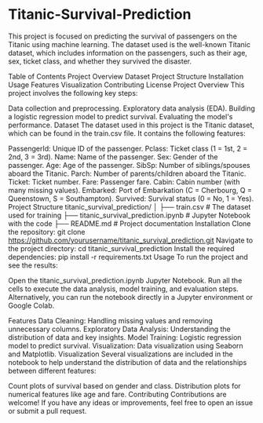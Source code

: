 # Titanic-Survival-Prediction
This project is focused on predicting the survival of passengers on the Titanic using machine learning. The dataset used is the well-known Titanic dataset, which includes information on the passengers, such as their age, sex, ticket class, and whether they survived the disaster.

Table of Contents
Project Overview
Dataset
Project Structure
Installation
Usage
Features
Visualization
Contributing
License
Project Overview
This project involves the following key steps:

Data collection and preprocessing.
Exploratory data analysis (EDA).
Building a logistic regression model to predict survival.
Evaluating the model's performance.
Dataset
The dataset used in this project is the Titanic dataset, which can be found in the train.csv file. It contains the following features:

PassengerId: Unique ID of the passenger.
Pclass: Ticket class (1 = 1st, 2 = 2nd, 3 = 3rd).
Name: Name of the passenger.
Sex: Gender of the passenger.
Age: Age of the passenger.
SibSp: Number of siblings/spouses aboard the Titanic.
Parch: Number of parents/children aboard the Titanic.
Ticket: Ticket number.
Fare: Passenger fare.
Cabin: Cabin number (with many missing values).
Embarked: Port of Embarkation (C = Cherbourg, Q = Queenstown, S = Southampton).
Survived: Survival status (0 = No, 1 = Yes).
Project Structure
titanic_survival_prediction/
│
├── train.csv                      # The dataset used for training
├── titanic_survival_prediction.ipynb  # Jupyter Notebook with the code
├── README.md                      # Project documentation
Installation
Clone the repository:
git clone https://github.com/yourusername/titanic_survival_prediction.git
Navigate to the project directory:
cd titanic_survival_prediction
Install the required dependencies:
pip install -r requirements.txt
Usage
To run the project and see the results:

Open the titanic_survival_prediction.ipynb Jupyter Notebook.
Run all the cells to execute the data analysis, model training, and evaluation steps.
Alternatively, you can run the notebook directly in a Jupyter environment or Google Colab.

Features
Data Cleaning: Handling missing values and removing unnecessary columns.
Exploratory Data Analysis: Understanding the distribution of data and key insights.
Model Training: Logistic regression model to predict survival.
Visualization: Data visualization using Seaborn and Matplotlib.
Visualization
Several visualizations are included in the notebook to help understand the distribution of data and the relationships between different features:

Count plots of survival based on gender and class.
Distribution plots for numerical features like age and fare.
Contributing
Contributions are welcome! If you have any ideas or improvements, feel free to open an issue or submit a pull request.

